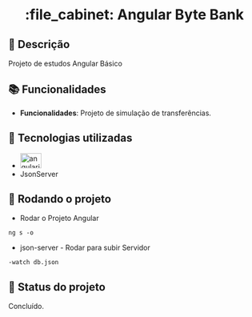 <h1 align="center">:file_cabinet: Angular Byte Bank</h1>

## :memo: Descrição
Projeto de estudos Angular Básico

## :books: Funcionalidades
* <b>Funcionalidades</b>: Projeto de simulação de transferências.

## :wrench: Tecnologias utilizadas
* <img src="https://cdn.jsdelivr.net/gh/devicons/devicon/icons/angularjs/angularjs-original.svg" height="30" width="42" alt="angularjs logo"  />
* JsonServer

## :rocket: Rodando o projeto
* Rodar o Projeto Angular 
```
ng s -o 
```

* json-server -  Rodar para subir Servidor
```
-watch db.json
```

## :dart: Status do projeto
Concluído.
